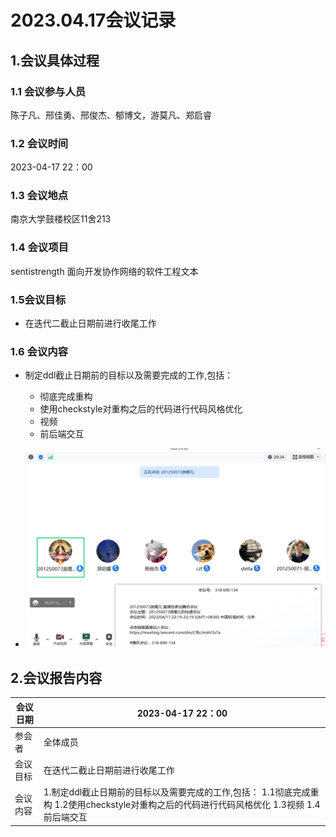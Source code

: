 # 2023.04.17会议记录

## 1.会议具体过程

### 1.1 会议参与人员

陈子凡、邢佳勇、邢俊杰、郁博文，游莫凡、郑启睿

### 1.2 会议时间

2023-04-17 22：00

### 1.3 会议地点

南京大学鼓楼校区11舍213

### 1.4 会议项目

sentistrength 面向开发协作网络的软件工程文本

### 1.5会议目标

- 在迭代二截止日期前进行收尾工作

### 1.6 会议内容

- 制定ddl截止日期前的目标以及需要完成的工作,包括：
  - 彻底完成重构
  - 使用checkstyle对重构之后的代码进行代码风格优化
  - 视频
  - 前后端交互

- ![0417](..\img\0417.png)

## 2.会议报告内容

| 会议日期 | 2023-04-17 22：00                                            |
| -------- | ------------------------------------------------------------ |
| 参会者   | 全体成员                                                     |
| 会议目标 | 在迭代二截止日期前进行收尾工作                               |
| 会议内容 | 1.制定ddl截止日期前的目标以及需要完成的工作,包括：  1.1彻底完成重构 1.2使用checkstyle对重构之后的代码进行代码风格优化 1.3视频 1.4前后端交互 |


